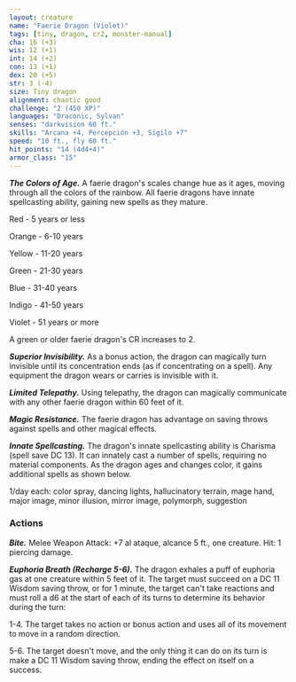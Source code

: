 ```yaml
---
layout: creature
name: "Faerie Dragon (Violet)"
tags: [tiny, dragon, cr2, monster-manual]
cha: 16 (+3)
wis: 12 (+1)
int: 14 (+2)
con: 13 (+1)
dex: 20 (+5)
str: 3 (-4)
size: Tiny dragon
alignment: chaotic good
challenge: "2 (450 XP)"
languages: "Draconic, Sylvan"
senses: "darkvision 60 ft."
skills: "Arcana +4, Percepción +3, Sigilo +7"
speed: "10 ft., fly 60 ft."
hit_points: "14 (4d4+4)"
armor_class: "15"
---
```


***The Colors of Age.*** A faerie dragon's scales change hue as it ages, moving through all the colors of the rainbow. All faerie dragons have innate spellcasting ability, gaining new spells as they mature.

Red - 5 years or less

Orange - 6-10 years

Yellow - 11-20 years

Green - 21-30 years

Blue - 31-40 years

Indigo - 41-50 years

Violet - 51 years or more

A green or older faerie dragon's CR increases to 2.

***Superior Invisibility.*** As a bonus action, the dragon can magically turn invisible until its concentration ends (as if concentrating on a spell). Any equipment the dragon wears or carries is invisible with it.

***Limited Telepathy.*** Using telepathy, the dragon can magically communicate with any other faerie dragon within 60 feet of it.

***Magic Resistance.*** The faerie dragon has advantage on saving throws against spells and other magical effects.

***Innate Spellcasting.*** The dragon's innate spellcasting ability is Charisma (spell save DC 13). It can innately cast a number of spells, requiring no material components. As the dragon ages and changes color, it gains additional spells as shown below.

1/day each: color spray, dancing lights, hallucinatory terrain, mage hand, major image, minor illusion, mirror image, polymorph, suggestion

### Actions

***Bite.*** Melee Weapon Attack: +7 al ataque, alcance 5 ft., one creature. Hit: 1 piercing damage.

***Euphoria Breath (Recharge 5-6).*** The dragon exhales a puff of euphoria gas at one creature within 5 feet of it. The target must succeed on a DC 11 Wisdom saving throw, or for 1 minute, the target can't take reactions and must roll a d6 at the start of each of its turns to determine its behavior during the turn:

1-4. The target takes no action or bonus action and uses all of its movement to move in a random direction.

5-6. The target doesn't move, and the only thing it can do on its turn is make a DC 11 Wisdom saving throw, ending the effect on itself on a success.